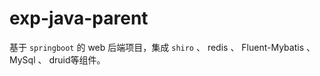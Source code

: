 # exp-java-parent
基于 `springboot` 的 web 后端项目，集成 `shiro` 、 redis 、 Fluent-Mybatis 、 MySql 、 druid等组件。
